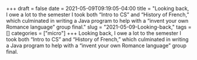 +++draft = falsedate = 2021-05-09T09:19:05-04:00title = "Looking back, I owe a lot to the semester I took both “Intro to CS” and “History of French,” which culminated in writing a Java program to help with a “invent your own Romance language” group final."slug = "2021-05-09-Looking-back,"tags = []categories = ["micro"]+++Looking back, I owe a lot to the semester I took both “Intro to CS” and “History of French,” which culminated in writing a Java program to help with a “invent your own Romance language” group final.